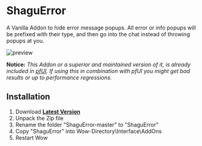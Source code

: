 # ShaguError
A Vanilla Addon to hide error message popups. All error or info popups will be prefixed with their type, and then go into the chat instead of throwing popups at you.

![preview](https://i.imgur.com/h9CAquj.png)

**Notice:**
*This Addon or a superior and maintained version of it, is already included in [pfUI](https://github.com/shagu.pfUI). If using this in combination with pfUI you might get bad results or up to performance regressions.*

## Installation
1. Download **[Latest Version](https://github.com/shagu/ShaguError/archive/master.zip)**
2. Unpack the Zip file
3. Rename the folder "ShaguError-master" to "ShaguError"
4. Copy "ShaguError" into Wow-Directory\Interface\AddOns
5. Restart Wow